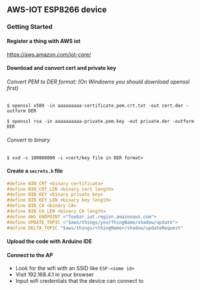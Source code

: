 ## AWS-IOT ESP8266 device

### Getting Started

#### Register a thing with AWS iot
https://aws.amazon.com/iot-core/

#### Download and convert cert and private key
###### Convert PEM to DER format: (On Windowns you should download openssl first)
`$ openssl x509 -in aaaaaaaaa-certificate.pem.crt.txt -out cert.der -outform DER`

`$ openssl rsa -in aaaaaaaaaa-private.pem.key -out private.der -outform DER`
###### Convert to binary
`$ xxd -c 100000000 -i <cert/key file in DER format>`

#### Create a `secrets.h` file
```c
#define BIN_CRT <binary certificate>
#define BIN_CRT_LEN <binary cert length>
#define BIN_KEY <binary private key>
#define BIN_KEY_LEN <binary key length>
#define BIN_CA <binary CA>
#define BIN_CA_LEN <binary CA length>
#define AWS_ENDPOINT <"foobar.iot.region.amazonaws.com">
#define UPDATE_TOPIC <"$aws/things/yourThingName/shadow/update">
#define DELTA_TOPIC "$aws/things/<thingName>/shadow/updateRequest"
```

#### Upload the code with Arduino IDE

#### Connect to the AP
- Look for the wifi with an SSID like `ESP-<some id>`
- Visit 192.168.4.1 in your browser
- Input wifi credentials that the device can connect to

